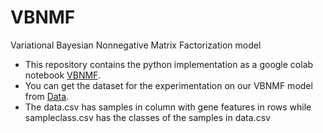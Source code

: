 # VBNMF
Variational Bayesian Nonnegative Matrix Factorization model

* This repository contains the python implementation as a google colab notebook [VBNMF](VBNMF.ipynb).
* You can get the dataset for the experimentation on our VBNMF model from [Data](https://drive.google.com/drive/folders/1k6wul0q3e4e8rS5B7KFXi46DWh771qdv?usp=sharing).
* The data.csv has samples in column with gene features in rows while sampleclass.csv has the classes of the samples in data.csv
